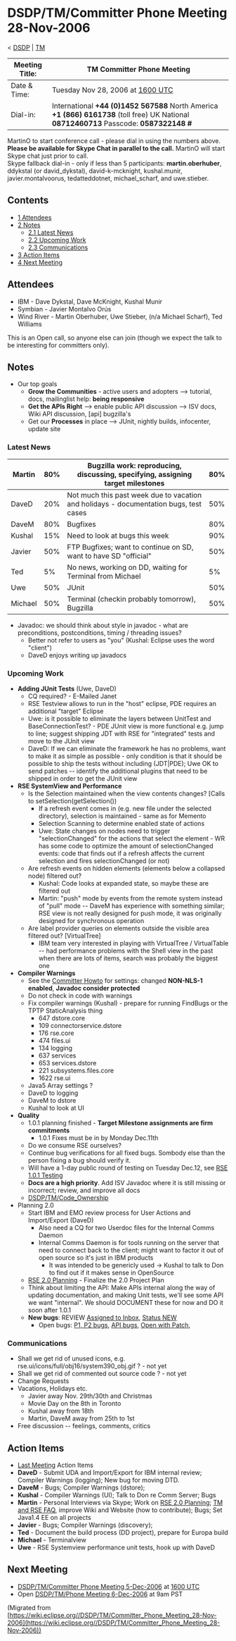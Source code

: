 

DSDP/TM/Committer Phone Meeting 28-Nov-2006
===========================================

< [DSDP](https://wiki.eclipse.org/DSDP "DSDP")‎ | [TM](./TM "DSDP/TM")

| Meeting Title: | **TM Committer Phone Meeting** |
| --- | --- |
| Date & Time: | Tuesday Nov 28, 2006 at [1600 UTC](http://www.timeanddate.com/worldclock/meetingdetails.html?year=2006&month=11&day=28&hour=16&min=00&sec=0&p1=224&p2=159&p3=250&p4=136&p5=223&iv=1800) |
| Dial-in: | International **+44 (0)1452 567588**   North America **+1 (866) 6161738** (toll free)   UK National **08712460713**   Passcode: **0587322148 #** |

MartinO to start conference call - please dial in using the numbers above.  
**Please be available for Skype Chat in parallel to the call.** MartinO will start Skype chat just prior to call.  
Skype fallback dial-in - only if less than 5 participants: **martin.oberhuber**, ddykstal (or david\_dykstal), david-k-mcknight, kushal.munir, javier.montalvoorus, tedatteddotnet, michael\_scharf, and uwe.stieber.  

Contents
--------

*   [1 Attendees](#Attendees)
*   [2 Notes](#Notes)
    *   [2.1 Latest News](#Latest-News)
    *   [2.2 Upcoming Work](#Upcoming-Work)
    *   [2.3 Communications](#Communications)
*   [3 Action Items](#Action-Items)
*   [4 Next Meeting](#Next-Meeting)

Attendees
---------

*   IBM - Dave Dykstal, Dave McKnight, Kushal Munir
*   Symbian - Javier Montalvo Orús
*   Wind River - Martin Oberhuber, Uwe Stieber, (n/a Michael Scharf), Ted Williams

This is an Open call, so anyone else can join (though we expect the talk to be interesting for committers only).

Notes
-----

*   Our top goals
    *   **Grow the Communities** \- active users and adopters --> tutorial, docs, mailinglist help: **being responsive**
    *   **Get the APIs Right** --\> enable public API discussion --> ISV docs, Wiki API discussion, \[api\] bugzilla's
    *   Get our **Processes** in place --> JUnit, nightly builds, infocenter, update site

### Latest News

| Martin | 80% | Bugzilla work: reproducing, discussing, specifying, assigning target milestones | 80% |
| --- | --- | --- | --- |
| DaveD | 20% | Not much this past week due to vacation and holidays - documentation bugs, test cases | 50% |
| DaveM | 80% | Bugfixes | 80% |
| Kushal | 15% | Need to look at bugs this week | 90% |
| Javier | 50% | FTP Bugfixes; want to continue on SD, want to have SD "official" | 50% |
| Ted | 5% | No news, working on DD, waiting for Terminal from Michael | 5% |
| Uwe | 50% | JUnit | 50% |
| Michael | 50% | Terminal (checkin probably tomorrow), Bugzilla | 50% |

*   Javadoc: we should think about style in javadoc - what are preconditions, postconditions, timing / threading issues?
    *   Better not refer to users as "you" (Kushal: Eclipse uses the word "client")
    *   DaveD enjoys writing up javadocs

### Upcoming Work

*   **Adding JUnit Tests** (Uwe, DaveD)
    *   CQ required? - E-Mailed Janet
    *   RSE Testview allows to run in the "host" eclipse, PDE requires an additional "target" Eclipse
    *   Uwe: is it possible to eliminate the layers between UnitTest and BaseConnectionTest? - PDE JUnit view is more functional e.g. jump to line; suggest shipping JDT with RSE for "integrated" tests and move to the JUnit view
    *   DaveD: If we can eliminate the framework he has no problems, want to make it as simple as possible - only condition is that it should be possible to ship the tests without including (JDT|PDE); Uwe OK to send patches -- identify the additional plugins that need to be shipped in order to get the JUnit view
*   **RSE SystemView and Performance**
    *   Is the Selection maintained when the view contents changes? \[Calls to setSelection(getSelection())
        *   If a refresh event comes in (e.g. new file under the selected directory), selection is maintained - same as for Memento
        *   Selection Scanning to determine enabled state of actions
        *   Uwe: State changes on nodes need to trigger "selectionChanged" for the actions that select the element - WR has some code to optimize the amount of selectionChanged events: code that finds out if a refresh affects the current selection and fires selectionChanged (or not)
    *   Are refresh events on hidden elements (elements below a collapsed node) filtered out?
        *   Kushal: Code looks at expanded state, so maybe these are filtered out
        *   Martin: "push" mode by events from the remote system instead of "pull" mode -- DaveM has experience with something similar; RSE view is not really designed for push mode, it was originally designed for synchronous operation
    *   Are label provider queries on elements outside the visible area filtered out? \[VirtualTree\]
        *   IBM team very interested in playing with VirtualTree / VirtualTable -- had performance problems with the Shell view in the past when there are lots of items, search was probably the biggest one
*   **Compiler Warnings**
    *   See the [Committer Howto](https://www.eclipse.org/dsdp/tm/development/committer_howto.php#check_code) for settings: changed **NON-NLS-1 enabled**, **Javadoc consider protected**
    *   Do not check in code with warnings
    *   Fix compiler warnings (Kushal) - prepare for running FindBugs or the TPTP StaticAnalysis thing
        *   647 dstore.core
        *   109 connectorservice.dstore
        *   176 rse.core
        *   474 files.ui
        *   134 logging
        *   637 services
        *   653 services.dstore
        *   221 subsystems.files.core
        *   1622 rse.ui
    *   Java5 Array settings ?
    *   DaveD to logging
    *   DaveM to dstore
    *   Kushal to look at UI
*   **Quality**
    *   1.0.1 planning finished - **Target Milestone assignments are firm commitments**
        *   1.0.1 Fixes must be in by Monday Dec.11th
    *   Do we consume RSE ourselves?
    *   Continue bug verifications for all fixed bugs. Sombody else than the person fixing a bug should verify it.
    *   Will have a 1-day public round of testing on Tuesday Dec.12, see [RSE 1.0.1 Testing](./RSE_1.0.1_Testing "RSE 1.0.1 Testing")
    *   **Docs are a high priority**. Add ISV Javadoc where it is still missing or incorrect; review, and improve all docs
    *   [DSDP/TM/Code_Ownership](./Code_Ownership "DSDP/TM/Code Ownership")
*   Planning 2.0
    *   Start IBM and EMO review process for User Actions and Import/Export (DaveD)
        *   Also need a CQ for two Userdoc files for the Internal Comms Daemon
        *   Internal Comms Daemon is for tools running on the server that need to connect back to the client; might want to factor it out of open source so it's just in IBM products
            *   It was intended to be genericly used -> Kushal to talk to Don to find out if it makes sense in OpenSource
    *   [RSE 2.0 Planning](./RSE_2.0_Planning "RSE 2.0 Planning") \- Finalize the 2.0 Project Plan
    *   Think about limiting the API: Make APIs internal along the way of updating documentation, and making Unit tests, we'll see some API we want "internal". We should DOCUMENT these for now and DO it soon after 1.0.1
    *   **New bugs**: REVIEW [Assigned to Inbox](https://bugs.eclipse.org/bugs/buglist.cgi?query_format=advanced&classification=DSDP&product=Target+Management&component=RSE&bug_status=UNCONFIRMED&bug_status=NEW&bug_status=ASSIGNED&bug_status=REOPENED&emailassigned_to1=1&emailtype1=exact&email1=dsdp.tm.rse-inbox%40eclipse.org&cmdtype=doit), [Status NEW](https://bugs.eclipse.org/bugs/buglist.cgi?query_format=advanced&classification=DSDP&product=Target+Management&component=RSE&bug_status=NEW&cmdtype=doit)
        *   Open bugs: [P1, P2 bugs](https://bugs.eclipse.org/bugs/buglist.cgi?query_format=advanced&classification=DSDP&product=Target+Management&component=RSE&bug_status=UNCONFIRMED&bug_status=NEW&bug_status=ASSIGNED&bug_status=REOPENED&priority=P1&priority=P2&cmdtype=doit), [API bugs](https://bugs.eclipse.org/bugs/buglist.cgi?query_format=advanced&short_desc_type=allwordssubstr&short_desc=%5Bapi&classification=DSDP&product=Target+Management&component=RSE&bug_status=UNCONFIRMED&bug_status=NEW&bug_status=ASSIGNED&bug_status=REOPENED&cmdtype=doit), [Open with Patch](https://bugs.eclipse.org/bugs/buglist.cgi?query_format=advanced&classification=DSDP&product=Target+Management&component=RSE&bug_status=UNCONFIRMED&bug_status=NEW&bug_status=ASSIGNED&bug_status=REOPENED&cmdtype=doit&field0-0-0=attachments.ispatch&type0-0-0=equals&value0-0-0=1),

### Communications

*   Shall we get rid of unused icons, e.g. rse.ui/icons/full/obj16/system390_obj.gif ? - not yet
*   Shall we get rid of commented out source code ? - not yet
*   Change Requests
*   Vacations, Holidays etc.
    *   Javier away Nov. 29th/30th and Christmas
    *   Movie Day on the 8th in Toronto
    *   Kushal away from 18th
    *   Martin, DaveM away from 25th to 1st
*   Free discussion -- feelings, comments, critics

Action Items
------------

*   [Last Meeting](./Committer_Phone_Meeting_21-Nov-2006#Action_Items "DSDP/TM/Committer Phone Meeting 21-Nov-2006") Action Items
*   **DaveD** \- Submit UDA and Import/Export for IBM internal review; Compiler Warnings (logging); New bug for moving DTD.
*   **DaveM** \- Bugs; Compiler Warnings (dstore);
*   **Kushal** \- Compiler Warnings (UI); Talk to Don re Comm Server; Bugs
*   **Martin** \- Personal Interviews via Skype; Work on [RSE 2.0 Planning](./RSE_2.0_Planning "RSE 2.0 Planning"); [TM and RSE FAQ](./TM_and_RSE_FAQ "TM and RSE FAQ"), improve Wiki and Website (how to contribute); Bugs; Set Java1.4 EE on all projects
*   **Javier** \- Bugs; Compiler Warnings (discovery);
*   **Ted** \- Document the build process (DD project), prepare for Europa build
*   **Michael** \- Terminalview
*   **Uwe** \- RSE Systemview performance unit tests, hook up with DaveD

Next Meeting
------------

*   [DSDP/TM/Committer Phone Meeting 5-Dec-2006](./Committer_Phone_Meeting_5-Dec-2006 "DSDP/TM/Committer Phone Meeting 5-Dec-2006") at [1600 UTC](http://www.timeanddate.com/worldclock/meetingdetails.html?year=2006&month=12&day=5hour=16&min=00&sec=0&p1=224&p2=159&p3=250&p4=136&p5=223&iv=1800)
*   Open [DSDP/TM/Phone Meeting 6-Dec-2006](./Phone_Meeting_6-Dec-2006 "DSDP/TM/Phone Meeting 6-Dec-2006") at 9am PST


(Migrated from [https://wiki.eclipse.org//DSDP/TM/Committer_Phone_Meeting_28-Nov-2006](https://wiki.eclipse.org//DSDP/TM/Committer_Phone_Meeting_28-Nov-2006))